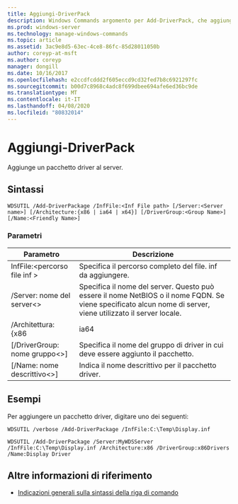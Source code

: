 ```yaml
---
title: Aggiungi-DriverPack
description: Windows Commands argomento per Add-DriverPack, che aggiunge un pacchetto driver al server.
ms.prod: windows-server
ms.technology: manage-windows-commands
ms.topic: article
ms.assetid: 3ac9e8d5-63ec-4ce8-86fc-85d28011050b
author: coreyp-at-msft
ms.author: coreyp
manager: dongill
ms.date: 10/16/2017
ms.openlocfilehash: e2ccdfcddd2f605eccd9cd32fed7b8c6921297fc
ms.sourcegitcommit: b00d7c8968c4adc8f699dbee694afe6ed36bc9de
ms.translationtype: MT
ms.contentlocale: it-IT
ms.lasthandoff: 04/08/2020
ms.locfileid: "80832014"
---
```

# <a name="add-driverpackage"></a>Aggiungi-DriverPack

Aggiunge un pacchetto driver al server.

## <a name="syntax"></a>Sintassi

```
WDSUTIL /Add-DriverPackage /InfFile:<Inf File path> [/Server:<Server name>] [/Architecture:{x86 | ia64 | x64}] [/DriverGroup:<Group Name>] [/Name:<Friendly Name>]
```

### <a name="parameters"></a>Parametri

|          Parametro           |                                                              Descrizione                                                              |
|------------------------------|---------------------------------------------------------------------------------------------------------------------------------------|
|   InfFile:\<percorso file inf >   |                                           Specifica il percorso completo del file. inf da aggiungere.                                            |
|    /Server: nome del server\<>    | Specifica il nome del server. Questo può essere il nome NetBIOS o il nome FQDN. Se viene specificato alcun nome di server, viene utilizzato il server locale. |
|      /Architettura: {x86      |                                                                 ia64                                                                  |
| [/DriverGroup: nome gruppo\<>] |                             Specifica il nome del gruppo di driver in cui deve essere aggiunto il pacchetto.                              |
|   [/Name: nome descrittivo\<>]   |                                           Indica il nome descrittivo per il pacchetto driver.                                            |

## <a name="examples"></a><a name=BKMK_examples></a>Esempi

Per aggiungere un pacchetto driver, digitare uno dei seguenti:
```
WDSUTIL /verbose /Add-DriverPackage /InfFile:C:\Temp\Display.inf
```
```
WDSUTIL /Add-DriverPackage /Server:MyWDSServer /InfFile:C:\Temp\Display.inf /Architecture:x86 /DriverGroup:x86Drivers /Name:Display Driver
```

## <a name="additional-references"></a>Altre informazioni di riferimento

- [Indicazioni generali sulla sintassi della riga di comando](command-line-syntax-key.md)

